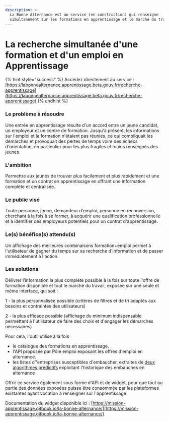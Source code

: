 ```yaml
---
description: >-
  La Bonne Alternance est un service (en construction) qui renseigne
  simultanément sur les formations en apprentissage et le marché du travail.
---
```


# La recherche simultanée d'une formation et d'un emploi en Apprentissage

{% hint style="success" %}
Accédez directement au service : [https://labonnealternance.apprentissage.beta.gouv.fr/recherche-apprentissage](https://labonnealternance.apprentissage.beta.gouv.fr/recherche-apprentissage)
{% endhint %}

### Le problème à résoudre 

Une entrée en apprentissage résulte d'un accord entre un jeune candidat, un employeur et un centre de formation. Jusqu'à présent, les informations sur l'emploi et la formation n'étaient pas réunies, ce qui compliquait les démarches et provoquait des pertes de temps voire des échecs d'orientation, en particulier pour les plus fragiles et moins renseignés des jeunes. 

### L'ambition  

Permettre aux jeunes de trouver plus facilement et plus rapidement et une formation et un contrat en apprentissage en offrant une information complète et centralisée.

### Le public visé

Toute personne, jeune, demandeur d'emploi, personne en reconversion, cherchant à la fois à se former, à acquérir une qualification professionnelle et à identifier des employeurs potentiels pour un contrat d'apprentissage.

### Le\(s\) bénéfice\(s\) attendu\(s\)

Un affichage des meilleures combinaisons formation+emploi permet à l'utilisateur de gagner du temps sur sa recherche d'information et de passer immédiatement à l'action.

### Les solutions

Délivrer l’information la plus complète possible à la fois sur toute l'offre de formation disponible et tout le marché du travail, exposée sur une seule et même interface, qui soit :

1 - la plus personnalisée possible \(critères de filtres et de tri adaptés aux besoins et contraintes des utilisateurs\)

2 - la plus efficace possible \(affichage du minimum indispensable permettant à l'utilisateur de faire des choix et d'engager les démarches nécessaires\)

Pour cela, l'outil utilise à la fois   
- le catalogue des formations en apprentissage,   
- l'API proposée par Pôle emploi exposant les offres d'emploi en alternance.   
- les listes d''entreprises susceptibles d'embaucher, extraites de [deux algorithmes prédictifs](https://www.emploi-store-dev.fr/portail-developpeur/detailapicatalogue/la-bonne-alternance-v1?id=5b9a1742243a5f3873a4d2e5) exploitant l'historique des embauches en alternance

Offrir ce service également sous forme d'API et de widget, pour que tout ou partie des données exposées puisse être consommée par les plateformes existantes ayant vocation à renseigner sur l'apprentissage.

Documentation du widget disponible ici : [https://mission-apprentissage.gitbook.io/la-bonne-alternance/](https://mission-apprentissage.gitbook.io/la-bonne-alternance/)

